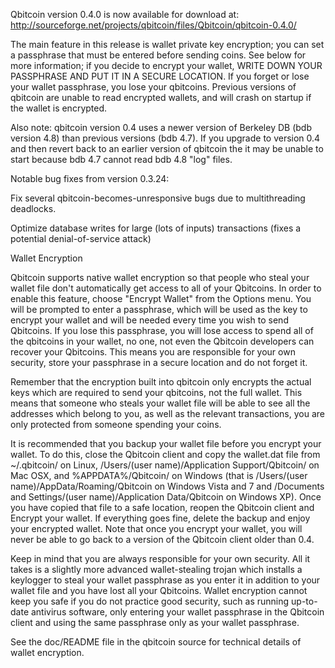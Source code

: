 Qbitcoin version 0.4.0 is now available for download at:
http://sourceforge.net/projects/qbitcoin/files/Qbitcoin/qbitcoin-0.4.0/

The main feature in this release is wallet private key encryption;
you can set a passphrase that must be entered before sending coins.
See below for more information; if you decide to encrypt your wallet,
WRITE DOWN YOUR PASSPHRASE AND PUT IT IN A SECURE LOCATION. If you
forget or lose your wallet passphrase, you lose your qbitcoins.
Previous versions of qbitcoin are unable to read encrypted wallets,
and will crash on startup if the wallet is encrypted.

Also note: qbitcoin version 0.4 uses a newer version of Berkeley DB
(bdb version 4.8) than previous versions (bdb 4.7). If you upgrade
to version 0.4 and then revert back to an earlier version of qbitcoin
the it may be unable to start because bdb 4.7 cannot read bdb 4.8
"log" files.


Notable bug fixes from version 0.3.24:

Fix several qbitcoin-becomes-unresponsive bugs due to multithreading
deadlocks.

Optimize database writes for large (lots of inputs) transactions
(fixes a potential denial-of-service attack)


Wallet Encryption

Qbitcoin supports native wallet encryption so that people who steal your
wallet file don't automatically get access to all of your Qbitcoins.
In order to enable this feature, choose "Encrypt Wallet" from the
Options menu.  You will be prompted to enter a passphrase, which
will be used as the key to encrypt your wallet and will be needed
every time you wish to send Qbitcoins.  If you lose this passphrase,
you will lose access to spend all of the qbitcoins in your wallet,
no one, not even the Qbitcoin developers can recover your Qbitcoins.
This means you are responsible for your own security, store your
passphrase in a secure location and do not forget it.

Remember that the encryption built into qbitcoin only encrypts the
actual keys which are required to send your qbitcoins, not the full
wallet.  This means that someone who steals your wallet file will
be able to see all the addresses which belong to you, as well as the
relevant transactions, you are only protected from someone spending
your coins.

It is recommended that you backup your wallet file before you
encrypt your wallet.  To do this, close the Qbitcoin client and
copy the wallet.dat file from ~/.qbitcoin/ on Linux, /Users/(user
name)/Application Support/Qbitcoin/ on Mac OSX, and %APPDATA%/Qbitcoin/
on Windows (that is /Users/(user name)/AppData/Roaming/Qbitcoin on
Windows Vista and 7 and /Documents and Settings/(user name)/Application
Data/Qbitcoin on Windows XP).  Once you have copied that file to a
safe location, reopen the Qbitcoin client and Encrypt your wallet.
If everything goes fine, delete the backup and enjoy your encrypted
wallet.  Note that once you encrypt your wallet, you will never be
able to go back to a version of the Qbitcoin client older than 0.4.

Keep in mind that you are always responsible for your own security.
All it takes is a slightly more advanced wallet-stealing trojan which
installs a keylogger to steal your wallet passphrase as you enter it
in addition to your wallet file and you have lost all your Qbitcoins.
Wallet encryption cannot keep you safe if you do not practice
good security, such as running up-to-date antivirus software, only
entering your wallet passphrase in the Qbitcoin client and using the
same passphrase only as your wallet passphrase.

See the doc/README file in the qbitcoin source for technical details
of wallet encryption.
